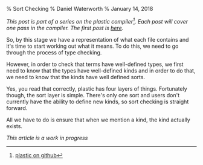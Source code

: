 % Sort Checking
% Daniel Waterworth
% January 14, 2018

_This post is part of a series on the plastic compiler[^1]. Each
post will cover one pass in the compiler. The first post is
[here](/compiler/lexer.html)._

So, by this stage we have a representation of what each file contains
and it's time to start working out what it means. To do this, we need
to go through the process of type checking.

However, in order to check that terms have well-defined types, we first
need to know that the types have well-defined kinds and in order to do
that, we need to know that the kinds have well defined sorts.

Yes, you read that correctly, plastic has four layers of
things. Fortunately though, the sort layer is simple. There's only one
sort and users don't currently have the ability to define new kinds, so
sort checking is straight forward.

All we have to do is ensure that when we mention a kind, the kind actually
exists.

*This article is a work in progress*

[^1]: [plastic on github](https://github.com/danielwaterworth/plastic-v2)
